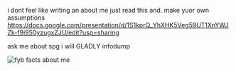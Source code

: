 i dont feel like writing an about me just read this and. make yuor own assumptions
https://docs.google.com/presentation/d/1S1kprQ_YhXHK5Veg59UT1XnYWJZk-f9i950yzugxZJU/edit?usp=sharing

ask me about spg i will GLADLY infodump

![fyb facts about me](https://github.com/user-attachments/assets/87642e4c-be03-4a36-8608-ff5f9d333efa)
